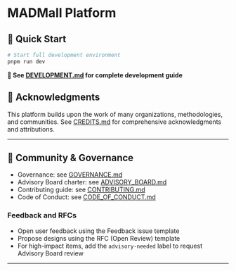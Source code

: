 # MADMall Platform

## 🚀 Quick Start

```bash
# Start full development environment
pnpm run dev
```

**📖 See [DEVELOPMENT.md](./DEVELOPMENT.md) for complete development guide**

## 🙏 Acknowledgments

This platform builds upon the work of many organizations, methodologies, and communities. See [CREDITS.md](./CREDITS.md) for comprehensive acknowledgments and attributions.

---

## 🤝 Community & Governance

- Governance: see [GOVERNANCE.md](./GOVERNANCE.md)
- Advisory Board charter: see [ADVISORY_BOARD.md](./ADVISORY_BOARD.md)
- Contributing guide: see [CONTRIBUTING.md](./CONTRIBUTING.md)
- Code of Conduct: see [CODE_OF_CONDUCT.md](./CODE_OF_CONDUCT.md)

### Feedback and RFCs
- Open user feedback using the Feedback issue template
- Propose designs using the RFC (Open Review) template
- For high-impact items, add the `advisory-needed` label to request Advisory Board review

---
